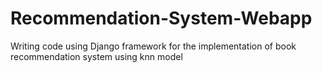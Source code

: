 # Recommendation-System-Webapp
Writing code using Django framework for the implementation of book recommendation system using knn model
